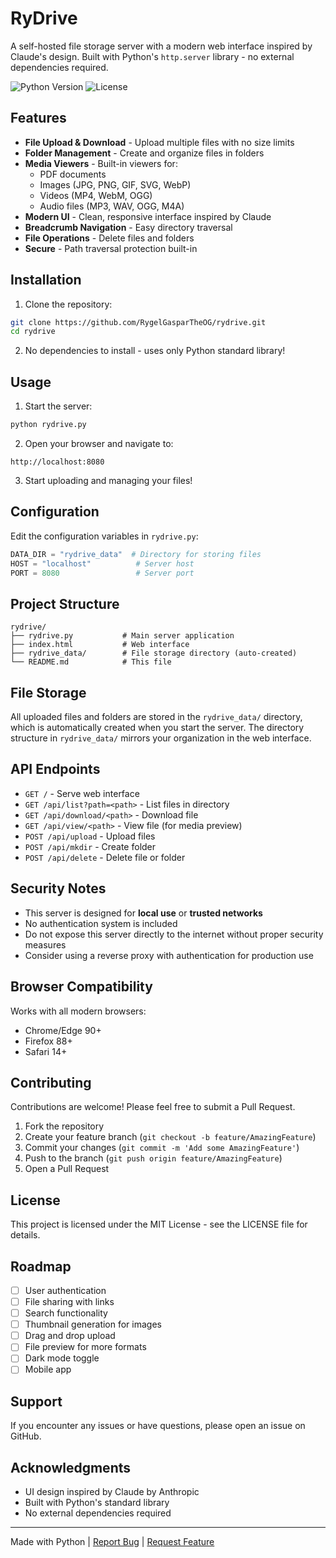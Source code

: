 # RyDrive

A self-hosted file storage server with a modern web interface inspired by Claude's design. Built with Python's `http.server` library - no external dependencies required.

![Python Version](https://img.shields.io/badge/python-3.7+-blue.svg)
![License](https://img.shields.io/badge/license-MIT-green.svg)

## Features

- **File Upload & Download** - Upload multiple files with no size limits
- **Folder Management** - Create and organize files in folders
- **Media Viewers** - Built-in viewers for:
  - PDF documents
  - Images (JPG, PNG, GIF, SVG, WebP)
  - Videos (MP4, WebM, OGG)
  - Audio files (MP3, WAV, OGG, M4A)
- **Modern UI** - Clean, responsive interface inspired by Claude
- **Breadcrumb Navigation** - Easy directory traversal
- **File Operations** - Delete files and folders
- **Secure** - Path traversal protection built-in

## Installation

1. Clone the repository:
```bash
git clone https://github.com/RygelGasparTheOG/rydrive.git
cd rydrive
```

2. No dependencies to install - uses only Python standard library!

## Usage

1. Start the server:
```bash
python rydrive.py
```

2. Open your browser and navigate to:
```
http://localhost:8080
```

3. Start uploading and managing your files!

## Configuration

Edit the configuration variables in `rydrive.py`:

```python
DATA_DIR = "rydrive_data"  # Directory for storing files
HOST = "localhost"          # Server host
PORT = 8080                 # Server port
```

## Project Structure

```
rydrive/
├── rydrive.py           # Main server application
├── index.html           # Web interface
├── rydrive_data/        # File storage directory (auto-created)
└── README.md            # This file
```

## File Storage

All uploaded files and folders are stored in the `rydrive_data/` directory, which is automatically created when you start the server. The directory structure in `rydrive_data/` mirrors your organization in the web interface.

## API Endpoints

- `GET /` - Serve web interface
- `GET /api/list?path=<path>` - List files in directory
- `GET /api/download/<path>` - Download file
- `GET /api/view/<path>` - View file (for media preview)
- `POST /api/upload` - Upload files
- `POST /api/mkdir` - Create folder
- `POST /api/delete` - Delete file or folder

## Security Notes

- This server is designed for **local use** or **trusted networks**
- No authentication system is included
- Do not expose this server directly to the internet without proper security measures
- Consider using a reverse proxy with authentication for production use

## Browser Compatibility

Works with all modern browsers:
- Chrome/Edge 90+
- Firefox 88+
- Safari 14+

## Contributing

Contributions are welcome! Please feel free to submit a Pull Request.

1. Fork the repository
2. Create your feature branch (`git checkout -b feature/AmazingFeature`)
3. Commit your changes (`git commit -m 'Add some AmazingFeature'`)
4. Push to the branch (`git push origin feature/AmazingFeature`)
5. Open a Pull Request

## License

This project is licensed under the MIT License - see the LICENSE file for details.

## Roadmap

- [ ] User authentication
- [ ] File sharing with links
- [ ] Search functionality
- [ ] Thumbnail generation for images
- [ ] Drag and drop upload
- [ ] File preview for more formats
- [ ] Dark mode toggle
- [ ] Mobile app

## Support

If you encounter any issues or have questions, please open an issue on GitHub.

## Acknowledgments

- UI design inspired by Claude by Anthropic
- Built with Python's standard library
- No external dependencies required

---

Made with Python | [Report Bug](https://github.com/yourusername/rydrive/issues) | [Request Feature](https://github.com/yourusername/rydrive/issues)